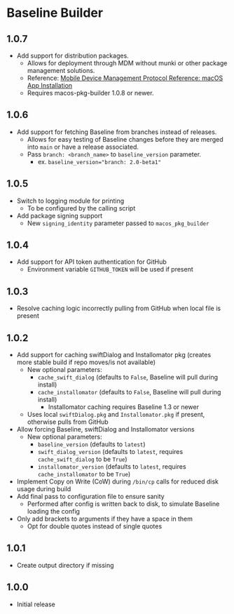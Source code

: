# Baseline Builder

## 1.0.7
- Add support for distribution packages.
  - Allows for deployment through MDM without munki or other package management solutions.
  - Reference: [Mobile Device Management Protocol Reference: macOS App Installation](https://developer.apple.com/business/documentation/MDM-Protocol-Reference.pdf)
  - Requires macos-pkg-builder 1.0.8 or newer.

## 1.0.6
- Add support for fetching Baseline from branches instead of releases.
  - Allows for easy testing of Baseline changes before they are merged into `main` or have a release associated.
  - Pass `branch: <branch_name>` to `baseline_version` parameter.
    - ex. `baseline_version="branch: 2.0-beta1"`

## 1.0.5
- Switch to logging module for printing
  - To be configured by the calling script
- Add package signing support
  - New `signing_identity` parameter passed to `macos_pkg_builder`

## 1.0.4
- Add support for API token authentication for GitHub
  - Environment variable `GITHUB_TOKEN` will be used if present

## 1.0.3
- Resolve caching logic incorrectly pulling from GitHub when local file is present

## 1.0.2
- Add support for caching swiftDialog and Installomator pkg (creates more stable build if repo moves/is not available)
  - New optional parameters:
    - `cache_swift_dialog` (defaults to `False`, Baseline will pull during install)
    - `cache_installomator` (defaults to `False`, Baseline will pull during install)
      - Installomator caching requires Baseline 1.3 or newer
  - Uses local `swiftDialog.pkg` and `Installomator.pkg` if present, otherwise pulls from GitHub
- Allow forcing Baseline, swiftDialog and Installomator versions
  - New optional parameters:
    - `baseline_version` (defaults to `latest`)
    - `swift_dialog_version` (defaults to `latest`, requires `cache_swift_dialog` to be `True`)
    - `installomator_version` (defaults to `latest`, requires `cache_installomator` to be `True`)
- Implement Copy on Write (CoW) during `/bin/cp` calls for reduced disk usage during build
- Add final pass to configuration file to ensure sanity
  - Performed after config is written back to disk, to simulate Baseline loading the config
- Only add brackets to arguments if they have a space in them
  - Opt for double quotes instead of single quotes

## 1.0.1
- Create output directory if missing

## 1.0.0
- Initial release